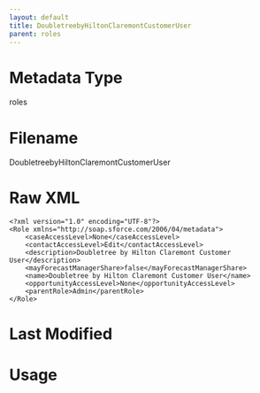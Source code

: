 ```yaml
---
layout: default
title: DoubletreebyHiltonClaremontCustomerUser
parent: roles
---
```

# Metadata Type
roles


# Filename 
DoubletreebyHiltonClaremontCustomerUser


# Raw XML
```
<?xml version="1.0" encoding="UTF-8"?>
<Role xmlns="http://soap.sforce.com/2006/04/metadata">
    <caseAccessLevel>None</caseAccessLevel>
    <contactAccessLevel>Edit</contactAccessLevel>
    <description>Doubletree by Hilton Claremont Customer User</description>
    <mayForecastManagerShare>false</mayForecastManagerShare>
    <name>Doubletree by Hilton Claremont Customer User</name>
    <opportunityAccessLevel>None</opportunityAccessLevel>
    <parentRole>Admin</parentRole>
</Role>
```


# Last Modified


# Usage
